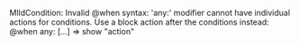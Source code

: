 MlldCondition: Invalid @when syntax: 'any:' modifier cannot have individual actions for conditions. Use a block action after the conditions instead: @when any: [...] => show "action"